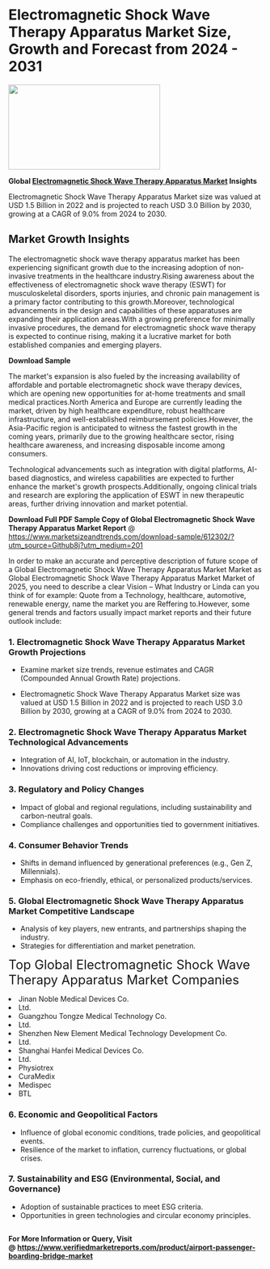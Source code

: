 <H1>Electromagnetic Shock Wave Therapy Apparatus Market Size, Growth and Forecast from 2024 - 2031</H1><img class="aligncenter size-medium wp-image-584254" src="https://thirdeyenews.in/wp-content/uploads/2024/09/Global-Market-Research-300x168.jpeg" alt="" width="300" height="168" /><p><strong>Global&nbsp;<a href="https://www.marketsizeandtrends.com/download-sample/612302/?utm_source=Github8j?utm_medium=201">Electromagnetic Shock Wave Therapy Apparatus Market</a> Insights</strong></p><p>Electromagnetic Shock Wave Therapy Apparatus Market size was valued at USD 1.5 Billion in 2022 and is projected to reach USD 3.0 Billion by 2030, growing at a CAGR of 9.0% from 2024 to 2030.</p><p><h2>Market Growth Insights</h2> <p>The electromagnetic shock wave therapy apparatus market has been experiencing significant growth due to the increasing adoption of non-invasive treatments in the healthcare industry.Rising awareness about the effectiveness of electromagnetic shock wave therapy (ESWT) for musculoskeletal disorders, sports injuries, and chronic pain management is a primary factor contributing to this growth.Moreover, technological advancements in the design and capabilities of these apparatuses are expanding their application areas.With a growing preference for minimally invasive procedures, the demand for electromagnetic shock wave therapy is expected to continue rising, making it a lucrative market for both established companies and emerging players.</p> <p><strong>Download Sample</strong></p> <p>The market's expansion is also fueled by the increasing availability of affordable and portable electromagnetic shock wave therapy devices, which are opening new opportunities for at-home treatments and small medical practices.North America and Europe are currently leading the market, driven by high healthcare expenditure, robust healthcare infrastructure, and well-established reimbursement policies.However, the Asia-Pacific region is anticipated to witness the fastest growth in the coming years, primarily due to the growing healthcare sector, rising healthcare awareness, and increasing disposable income among consumers.</p> <p>Technological advancements such as integration with digital platforms, AI-based diagnostics, and wireless capabilities are expected to further enhance the market's growth prospects.Additionally, ongoing clinical trials and research are exploring the application of ESWT in new therapeutic areas, further driving innovation and market potential.</p> <p><span class=""><strong>Download Full PDF Sample Copy of Global Electromagnetic Shock Wave Therapy Apparatus Market Report</strong> @ <a href="https://www.marketsizeandtrends.com/download-sample/612302/?utm_source=Github8j?utm_medium=201" target="_blank">https://www.marketsizeandtrends.com/download-sample/612302/?utm_source=Github8j?utm_medium=201</a></span></p><p>In order to make an accurate and perceptive description of future scope of a Global&nbsp;Electromagnetic Shock Wave Therapy Apparatus Market Market as Global&nbsp;Electromagnetic Shock Wave Therapy Apparatus Market Market of 2025, you need to describe a clear Vision &ndash; What Industry or Linda can you think of for example: Quote from a Technology, healthcare, automotive, renewable energy, name the market you are Reffering to.However, some general trends and factors usually impact market reports and their future outlook include:</p><h3>1.&nbsp;<strong>Electromagnetic Shock Wave Therapy Apparatus Market Growth Projections</strong></h3><ul><li>Examine market size trends, revenue estimates and CAGR (Compounded Annual Growth Rate) projections.</li><li><p>Electromagnetic Shock Wave Therapy Apparatus Market size was valued at USD 1.5 Billion in 2022 and is projected to reach USD 3.0 Billion by 2030, growing at a CAGR of 9.0% from 2024 to 2030.</p></li></ul><h3>2.&nbsp;<strong>Electromagnetic Shock Wave Therapy Apparatus Market Technological Advancements</strong></h3><ul><li>Integration of AI, IoT, blockchain, or automation in the industry.</li><li>Innovations driving cost reductions or improving efficiency.</li></ul><h3>3.&nbsp;<strong>Regulatory and Policy Changes</strong></h3><ul><li>Impact of global and regional regulations, including sustainability and carbon-neutral goals.</li><li>Compliance challenges and opportunities tied to government initiatives.</li></ul><h3>4.&nbsp;<strong>Consumer Behavior Trends</strong></h3><ul><li>Shifts in demand influenced by generational preferences (e.g., Gen Z, Millennials).</li><li>Emphasis on eco-friendly, ethical, or personalized products/services.</li></ul><h3>5.&nbsp;<strong>Global Electromagnetic Shock Wave Therapy Apparatus Market Competitive Landscape</strong></h3><ul><li>Analysis of key players, new entrants, and partnerships shaping the industry.</li><li>Strategies for differentiation and market penetration.</li></ul><p data-pm-slice="1 1 []"><span style="color: inherit; font-family: inherit; font-size: 25px;">Top Global Electromagnetic Shock Wave Therapy Apparatus Market Companies</span></p><div class="" data-test-id=""><p><li>Jinan Noble Medical Devices Co.</li><li> Ltd.</li><li> Guangzhou Tongze Medical Technology Co.</li><li> Ltd.</li><li> Shenzhen New Element Medical Technology Development Co.</li><li> Ltd.</li><li> Shanghai Hanfei Medical Devices Co.</li><li> Ltd.</li><li> Physiotrex</li><li> CuraMedix</li><li> Medispec</li><li> BTL</li></p></div><h3>6.&nbsp;<strong>Economic and Geopolitical Factors</strong></h3><ul><li>Influence of global economic conditions, trade policies, and geopolitical events.</li><li>Resilience of the market to inflation, currency fluctuations, or global crises.</li></ul><h3>7.&nbsp;<strong>Sustainability and ESG (Environmental, Social, and Governance)</strong></h3><ul><li>Adoption of sustainable practices to meet ESG criteria.</li><li>Opportunities in green technologies and circular economy principles.</li></ul><h2><strong style="font-size: 14px;">For More Information or Query, Visit @&nbsp;</strong><a style="background-color: #ffffff; font-size: 14px;" href="https://www.marketsizeandtrends.com/report/electromagnetic-shock-wave-therapy-apparatus-market/" target="_blank">https://www.verifiedmarketreports.com/product/airport-passenger-boarding-bridge-market</a></h2>